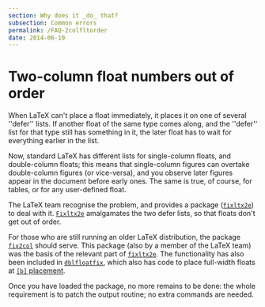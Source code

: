 ```yaml
---
section: Why does it _do_ that?
subsection: Common errors
permalink: /FAQ-2colfltorder
date: 2014-06-10
---
```


# Two-column float numbers out of order

When LaTeX can't place a float immediately, it places it on one of
several ''defer'' lists.  If another float of the same type comes
along, and the ''defer'' list for that type still has something in it,
the later float has to wait for everything earlier in the list.

Now, standard LaTeX has different lists for single-column floats,
and double-column floats; this means that single-column figures can
overtake double-column figures (or vice-versa), and you observe later
figures appear in the document before early ones.  The same is true,
of course, for tables, or for any user-defined float.

The LaTeX team recognise the problem, and provides a package
([`fixltx2e`](https://ctan.org/pkg/fixltx2e)) to deal with it.  [`Fixltx2e`](https://ctan.org/pkg/Fixltx2e) amalgamates
the two defer lists, so that floats don't get out of order.

For those who are still running an older LaTeX distribution, the
package [`fix2col`](https://ctan.org/pkg/fix2col) should serve.  This package (also by a
member of the LaTeX team) was the basis of the relevant part of
[`fixltx2e`](https://ctan.org/pkg/fixltx2e).  The functionality has also been included in
[`dblfloatfix`](https://ctan.org/pkg/dblfloatfix), which also has code to place full-width floats
at [`[b]` placement](FAQ-2colfloat.md).

Once you have loaded the package, no more remains to be done: the
whole requirement is to patch the output routine; no extra commands
are needed.

